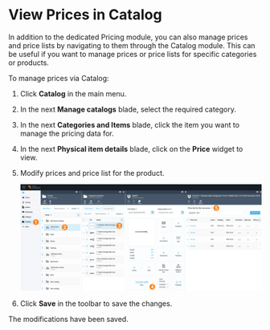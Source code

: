 # View Prices in Catalog

In addition to the dedicated Pricing module, you can also manage prices and price lists by navigating to them through the Catalog module. This can be useful if you want to manage prices or price lists for specific categories or products.

To manage prices via Catalog:
 
1. Click **Catalog** in the main menu.
1. In the next **Manage catalogs** blade, select the required category.
1. In the next **Categories and Items** blade, click the item you want to manage the pricing data for.
1. In the next **Physical item details** blade, click on the **Price** widget to view.
1. Modify prices and price list for the product.

    ![Price screen](media/prices-from-catalog.png)

1. Click **Save** in the toolbar to save the changes.

The modifications have been saved.